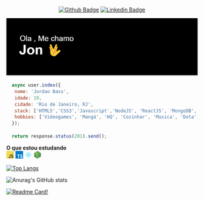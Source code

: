 ### 


<div align="center">


[![Github Badge](https://img.shields.io/badge/-Github-000?style=flat-square&logo=Github&logoColor=white&link=https://github.com/rmkarato)](https://github.com/jordaobass)       [![Linkedin Badge](https://img.shields.io/badge/-LinkedIn-blue?style=flat-square&logo=Linkedin&logoColor=white&link=https://www.linkedin.com/in/jonathan-schenker-23479773/)](https://www.linkedin.com/in/rmkarato/)


</div>


<div>
<img src="header.png">
</div>


```javascript
  async user.index({
   nome: 'Jordao Bass',
   idade: 19,
   cidade: 'Rio de Janeiro, RJ',
   stack: ['HTML5','CSS3','Javascript','NodeJS', 'ReactJS', 'MongoDB', 'MySQL','Oracle', 'SqlServer', 'PostGreSql', '.NET CORE', 'React-Native', 'Flutter', 'Java' ],
   hobbies: ['Videogames', 'Mangá', 'HQ', 'Cozinhar', 'Musica', 'Dota','BasketBall' ,'Aprender coisas novas']
  });

  return response.status(201).send();
```

**O que estou estudando**  
<code><img height="20" src="https://raw.githubusercontent.com/github/explore/80688e429a7d4ef2fca1e82350fe8e3517d3494d/topics/javascript/javascript.png"></code>
<code><img height="20" src="https://raw.githubusercontent.com/github/explore/80688e429a7d4ef2fca1e82350fe8e3517d3494d/topics/typescript/typescript.png"></code>
<code><img height="20" src="https://raw.githubusercontent.com/github/explore/80688e429a7d4ef2fca1e82350fe8e3517d3494d/topics/react/react.png"></code>
<code><img height="20" src="https://raw.githubusercontent.com/github/explore/80688e429a7d4ef2fca1e82350fe8e3517d3494d/topics/nodejs/nodejs.png"></code>  


<p align="justify">

[![Top Langs](https://github-readme-stats.vercel.app/api/top-langs/?username=jordaobass&theme=radical)](https://github.com/deleonsimoni/github-readme-stats)

![Anurag's GitHub stats](https://github-readme-stats.vercel.app/api?username=jordaobass&show_icons=true&theme=radical)

</p>

[![Readme Card](https://github-readme-stats.vercel.app/api/pin/?username=jordaobass&repo=react_notas&theme=radical)!](https://github.com/jordaobass/github-readme-stats)

